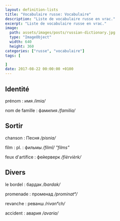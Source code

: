 ```yaml
---
layout: definition-lists
title: "Vocabulaire russe: Vocabulaire"
description: "Liste de vocabulaire russe en vrac."
excerpt: "Liste de vocabulaire russe en vrac."
image:
  path: assets/images/posts/russian-dictionary.jpg
  type: "ImageObject"
  width: 640
  height: 360
categories: ["russe", "vocabulaire"]
tags: [

]
date: 2017-08-22 00:00:00 +0100
---
```


## Identité

prénom
: имя
*/imia/*

nom de famille
: фамилия
*/familia/*


## Sortir

chanson
: Песня
*/pisnia/*

film
: pl.
  : фильмы
  */filmî/ "films"*

feux d'artifice
: фейерверк
*/fièrvièrk/*


## Divers

le bordel
: бардак
*/bardak/*

promenade
: променад
*/prominatᵉ/*

revanche
: реванш
*/rivanᵉch/*

accident
: авария
*/avaria/*

